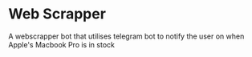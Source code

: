 # Web Scrapper

A webscrapper bot that utilises telegram bot to notify the user on when Apple's Macbook Pro is in stock
